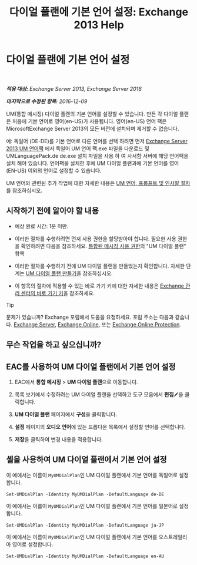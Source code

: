 ﻿---
title: '다이얼 플랜에 기본 언어 설정: Exchange 2013 Help'
TOCTitle: 다이얼 플랜에 기본 언어 설정
ms:assetid: 7a1d2e7e-4053-40af-9ec1-ec714df12ad4
ms:mtpsurl: https://technet.microsoft.com/ko-kr/library/Aa998914(v=EXCHG.150)
ms:contentKeyID: 50556016
ms.date: 05/22/2018
mtps_version: v=EXCHG.150
ms.translationtype: MT
---

# 다이얼 플랜에 기본 언어 설정

 

_**적용 대상:** Exchange Server 2013, Exchange Server 2016_

_**마지막으로 수정된 항목:** 2016-12-09_

UM(통합 메시징) 다이얼 플랜의 기본 언어를 설정할 수 있습니다. 만든 각 다이얼 플랜은 처음에 기본 언어로 영어(en-US)가 사용됩니다. 영어(en-US) 언어 팩은 MicrosoftExchange Server 2013의 모든 버전에 설치되며 제거할 수 없습니다.

예: 독일어 (DE-DE)를 기본 언어로 다른 언어를 선택 하려면 먼저 [Exchange Server 2013 UM 언어팩](https://go.microsoft.com/fwlink/p/?linkid=266542) 에서 독일어 UM 언어 팩.exe 파일을 다운로드 및 UMLanguagePack.de de.exe 설치 파일을 사용 하 여 사서함 서버에 해당 언어팩을 설치 해야 있습니다. 언어팩을 설치한 후에 UM 다이얼 플랜과에 기본 언어를 영어 (EN-US) 이외의 언어로 설정할 수 있습니다.

UM 언어와 관련된 추가 작업에 대한 자세한 내용은 [UM 언어, 프롬프트 및 인사말 절차](um-languages-prompts-and-greetings-procedures-exchange-2013-help.md)를 참조하십시오.

## 시작하기 전에 알아야 할 내용

  - 예상 완료 시간: 1분 미만.

  - 이러한 절차를 수행하려면 먼저 사용 권한을 할당받아야 합니다. 필요한 사용 권한을 확인하려면 다음을 참조하세요. [통합된 메시징 사용 권한](unified-messaging-permissions-exchange-2013-help.md)의 "UM 다이얼 플랜" 항목

  - 이러한 절차를 수행하기 전에 UM 다이얼 플랜을 만들었는지 확인합니다. 자세한 단계는 [UM 다이얼 플랜 만들기](create-a-um-dial-plan-exchange-2013-help.md)을 참조하십시오.

  - 이 항목의 절차에 적용할 수 있는 바로 가기 키에 대한 자세한 내용은 [Exchange 관리 센터의 바로 가기 키](keyboard-shortcuts-in-the-exchange-admin-center-exchange-online-protection-help.md)을 참조하세요.


> [!TIP]
> 문제가 있습니까? Exchange 포럼에서 도움을 요청하세요. 포럼 주소는 다음과 같습니다. <A href="https://go.microsoft.com/fwlink/p/?linkid=60612">Exchange Server</A>, <A href="https://go.microsoft.com/fwlink/p/?linkid=267542">Exchange Online</A>, 또는 <A href="https://go.microsoft.com/fwlink/p/?linkid=285351">Exchange Online Protection</A>.



## 무슨 작업을 하고 싶으십니까?

## EAC를 사용하여 UM 다이얼 플랜에서 기본 언어 설정

1.  EAC에서 **통합 메시징** \> **UM 다이얼 플랜**으로 이동합니다.

2.  목록 보기에서 수정하려는 UM 다이얼 플랜을 선택하고 도구 모음에서 **편집**![편집 아이콘](images/JJ218640.6f53ccb2-1f13-4c02-bea0-30690e6ea71d(EXCHG.150).gif "편집 아이콘")을 클릭합니다.

3.  **UM 다이얼 플랜** 페이지에서 **구성**을 클릭합니다.

4.  **설정** 페이지의 **오디오 언어**에 있는 드롭다운 목록에서 설정할 언어를 선택합니다.

5.  **저장**을 클릭하여 변경 내용을 적용합니다.

## 셸을 사용하여 UM 다이얼 플랜에서 기본 언어 설정

이 예에서는 이름이 `MyUMDialPlan`인 UM 다이얼 플랜에서 기본 언어를 독일어로 설정합니다.

    Set-UMDialPlan -Identity MyUMDialPlan -DefaultLanguage de-DE

이 예에서는 이름이 `MyUMDialPlan`인 UM 다이얼 플랜에서 기본 언어를 일본어로 설정합니다.

    Set-UMDialPlan -Identity MyUMDialPlan -DefaultLanguage ja-JP

이 예에서는 이름이 `MyUMDialPlan`인 UM 다이얼 플랜에서 기본 언어를 오스트레일리아 영어로 설정합니다.

    Set-UMDialPlan -Identity MyUMDialPlan -DefaultLanguage en-AU

